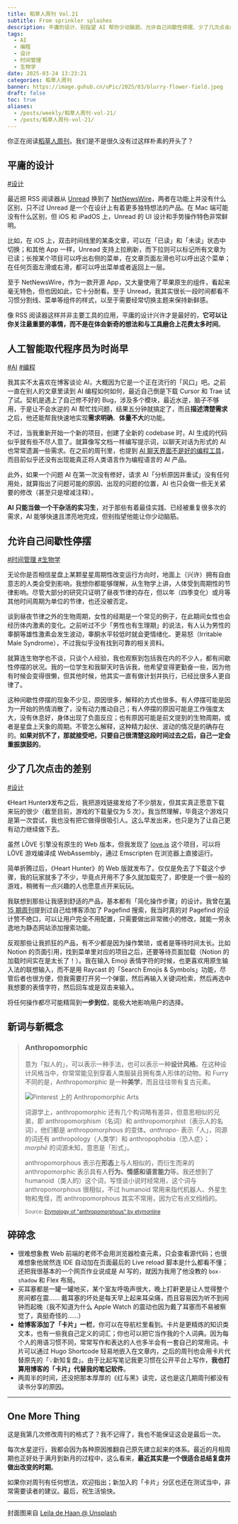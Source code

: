```yaml
---
title: 稻草人周刊 Vol.21
subtitle: From sprinkler splashes
description: 平庸的设计、别指望 AI 帮你少动脑筋、允许自己间歇性停摆、少了几次点击的差别和 Anthropomorphic
tags:
  - AI
  - 编程
  - 设计
  - 时间管理
  - 生物学
date: 2025-03-24 13:23:21
categories: 稻草人周刊
banner: https://image.guhub.cn/uPic/2025/03/blurry-flower-field.jpeg
draft: false
toc: true
aliases:
  - /posts/weekly/稻草人周刊-vol-21/
  - /posts/稻草人周刊-vol-21/
---
```


你正在阅读[稻草人周刊](/categories/稻草人周刊)，我们是不是很久没有过这样朴素的开头了？

## 平庸的设计

[#设计](/tags/设计)

最近把 RSS 阅读器从 [Unread](https://apps.apple.com/us/app/unread-an-rss-reader/id1363637349) 换到了 [NetNewsWire](https://netnewswire.com)，两者在功能上并没有什么区别，只不过 Unread 是一个在设计上有着更多独特想法的产品。在 Mac 端可能没有什么区别，但 iOS 和 iPadOS 上，Unread 的 UI 设计和手势操作特色非常鲜明。

比如，在 iOS 上，双击时间线里的某条文章，可以在「已读」和「未读」状态中切换；和其他 App 一样，Unread 支持上拉刷新，而下拉则可以标记所有文章为已读；长按某个项目可以呼出右侧的菜单，在文章页面左滑也可以呼出这个菜单；在任何页面左滑或右滑，都可以呼出菜单或者返回上一层。

至于 NetNewsWire，作为一款开源 App，又大量使用了苹果原生的组件，看起来毫无特色，但也因如此，它十分耐看。至于 Unread，我其实很长一段时间都看不习惯分割线、菜单等组件的样式，以至于需要经常切换主题来保持新鲜感。

像 RSS 阅读器这样并非主要工具的应用，平庸的设计兴许才是最好的，**它可以让你关注最重要的事情，而不是在体会新奇的想法和与工具磨合上花费太多时间**。

## 人工智能取代程序员为时尚早

[#AI](/tags/ai/) [#编程](/tags/编程/)

我其实不太喜欢在博客谈论 AI，大概因为它是一个正在流行的「风口」吧。之前一直在别人的文章里读到 AI 编程如何如何，最近自己倒是下载 Cursor 和 Trae 试了试。契机是遇上了自己修不好的 Bug，涉及多个模块，最近水逆，脑子不够用，于是让不会水逆的 AI 帮忙找问题，结果五分钟就搞定了，而且**描述清楚需求**之后，他还能帮我快速地实现**需求明确**、**体量不大**的功能。

不过，当我重新开始一个新的项目，创建了全新的 codebase 时，AI 生成的代码似乎就有些不尽人意了。就算像写文档一样编写提示词，以聊天对话为形式的 AI 也常常遗漏一些需求。在之前的周刊里，也提到 [AI 聊天界面不是好的编程工具](/posts/稻草人周刊-vol-15/#ai-聊天界面不是好的编程工具)，而目前似乎还没有出现能真正将人类语言作为编程语言的 AI 产品。

此外，如果一个问题 AI 在第一次没有修好，请求 AI「分析原因并重试」没有任何用处，就算指出了问题可能的原因、出现的问题的位置，AI 也只会做一些无关紧要的修改（甚至只是增减注释）。

**AI 只能当做一个干杂活的实习生**，对于那些有着最佳实践、已经被重复很多次的需求，AI 能够快速且漂亮地完成，但别指望他能让你少动脑筋。

## 允许自己间歇性停摆

[#时间管理 ](/tags/时间管理) [#生物学](/tags/生物学)

无论你是否相信星盘上某颗星星周期性改变运行方向时，地面上（兴许）拥有自由意志的人类会受到影响，我想你都能够理解，从生物学上讲，人体受到周期性的节律影响。尽管大部分的研究只证明了昼夜节律的存在，但以年（四季变化）或月等其他时间周期为单位的节律，也还没被否定。

谈到昼夜节律之外的生物周期，女性的经期是一个常见的例子，在此期间女性也会经历体内激素的变化。之前听过不少「男性也有生理期」的说法，有人认为男性的睾酮等雄性激素会发生波动，睾酮水平较低时就会更情绪化、更易怒（Irritable Male Syndrome），不过我似乎没有找到可靠的相关资料。

就算连生物学也不谈，只谈个人经验，我也观察到包括我在内的不少人，都有间歇性停摆的状况。我的一位学生和我聊天时告诉我，他希望变得更勤奋一些，因为他有时候会变得很懒，但其他时候，他其实一直有做计划并执行，已经比很多人更自律了。

这种间歇性停摆的现象不少见，原因很多，解释的方式也很多。有人停摆可能是因为一开始的热情消散了，没有动力推动自己；有人停摆的原因可能是工作强度太大，没有休息好，身体出现了负面反应；也有原因可能是前文提到的生物周期，或者是星盘上天象的周期。不管怎么解释，这种精力起伏、波动的情况是的确存在的。**如果对抗不了，那就接受吧，只要自己很清楚这段时间过去之后，自己一定会重振旗鼓的**。

## 少了几次点击的差别

[#设计](/tags/设计)

《Heart Hunter》发布之后，我把游戏链接发给了不少朋友，但其实真正愿意下载来玩的很少（截至目前，游戏的下载量仅为 5 次）。我当然理解，毕竟这个游戏只是第一次尝试，我也没有把它做得很吸引人。这么早发出来，也只是为了让自己更有动力继续做下去。

虽然 LÖVE 引擎没有原生的 Web 版本，但我发现了 [love.js](https://github.com/Davidobot/love.js) 这个项目，可以将 LÖVE 游戏编译成 WebAssembly，通过 Emscripten 在浏览器上直接运行。

简单折腾过后，《Heart Hunter》的 Web 版就发布了。仅仅是免去了下载这个步骤，我的玩家就多了不少，毕竟点开用不了多久就加载完了，即使是一个很一般的游戏，稍微有一点兴趣的人也愿意点开来玩玩。

我联想到那些让我感到舒适的产品，基本都有「简化操作步骤」的设计。我曾在[第 15 期周刊](/posts/稻草人周刊-vol-15/#-这周做了什么)提到过自己给博客添加了 Pagefind 搜索，我当时真的对 Pagefind 的设计赞不绝口，可以让用户完全不用配置，只需要做出非常微小的修改，就能一劳永逸地为静态网站添加搜索功能。

反观那些让我抓狂的产品，有不少都是因为操作繁琐，或者是等待时间太长。比如 Notion 的页面引用，找到菜单里对应的项目之后，还要等待页面加载（Notion 的加载时间实在是太长了！）。我在输入 Emoji 表情字符的时候，也更喜欢用原生输入法的联想输入，而不是用 Raycast 的「Search Emojis & Symbols」功能，尽管后者也很方便，但我需要打开另一个弹窗，然后再输入关键词检索，然后再选中我想要的表情字符，然后回车或是双击来输入。

将任何操作都尽可能精简到**一步到位**，能极大地影响用户的选择。

## 新词与新概念

> ### Anthropomorphic
>
> 意为「拟人的」，可以表示一种手法，也可以表示一种**设计风格**。在这种设计风格当中，你常常能见到穿着人类服装且拥有类人形体的动物。和 Furry 不同的是，Anthropomorphic 是一种**美学**，而且往往带有复古元素。
>
> ![Pinterest 上的 Anthropomorphic Arts](https://image.guhub.cn/uPic/2025/03/image-20250324112319902.png "Pinterest 上的 Anthropomorphic Arts")
>
> 词源学上，anthropomorphic 还有几个构词略有差异，但意思相似的兄弟，即 anthropomorphism（名词）和 anthropomorphist（表示人的名词），他们都是 anthropomorphous 的变体。*anthropo-* 表示「人」，同源的词还有 anthropology（人类学）和 anthropophobia（恐人症）；*morphē* 的词源未知，意思是「形式」。
>
> anthropomorphous 表示在**形态**上与人相似的，而衍生而来的 anthropomorphic 表示具有人**行为、情感和语言能力**等。我还想到了 humanoid（类人的）这个词，写怪谈小说时经常用，这个词与 anthropomorphous 很相似，不过 humanoid 常用来指代机器人、外星生物和鬼怪，而 anthropomorphous 其实不常用，因为它有点文绉绉的。
>
> <span style="font-size: 80%">Source: [Etymology of "anthropomorphous" by etymonline](https://www.etymonline.com/word/anthropomorphous)</span>

## 碎碎念

- 很难想象教 Web 前端的老师不会用浏览器检查元素，只会查看源代码；也很难想象他居然连 IDE 自动加在页面最后的 Live reload 脚本是什么都看不懂；还把我很基本的一个网页作业说成是 AI 写的，就因为我用了他没教的 `box-shadow` 和 Flex 布局。
- 买耳塞都是一罐一罐地买，某个室友呼吸声很大，晚上打鼾更是让人觉得整个房间都在震…… 戴耳塞的坏处是每天早上起来耳朵痛，而且容易因为听不到闹钟而起晚（我不知道为什么 Apple Watch 的震动也因为戴了耳塞而不易被察觉了，真挺奇怪的……）
- **给博客添加了「卡片」一栏**，你可以在导航栏里看到。卡片是更精炼的知识类文本，也有一些我自己定义的词汇；你也可以把它当作我的个人词典。因为每个人的用语习惯不同，常常写作和表达的人也多半会有一套自己的常用词。卡片可以通过 Hugo Shortcode 轻易地嵌入在文章内，之后的周刊也会用卡片代替原先的「💡新知复盘」。由于比起写笔记我更习惯在公开平台上写作，**我也打算用博客的「卡片」代替我的笔记软件**。
- 两周半的时间，还没把那本厚厚的《红与黑》读完，这也是这几期周刊都没有读书分享的原因。

---

## One More Thing

这是我第几次修改周刊的格式了？我不记得了，我也不能保证这会是最后一次。

每次水星逆行，我都会因为各种原因推翻自己原先建立起来的体系。最近的月相周期也正好处于满月到新月的过程中，这么看来，**最近其实是一个很适合总结复盘并做出改变的时期**。

如果你对周刊有任何想法，欢迎指出；新加入的「卡片」分区也还在测试当中，非常需要读者的建议。最后，祝生活愉快。

---

封面图来自 [Leila de Haan @ Unsplash](https://unsplash.com/photos/a-woman-sitting-in-a-field-of-yellow-flowers-O_ycJPnnUfc)
